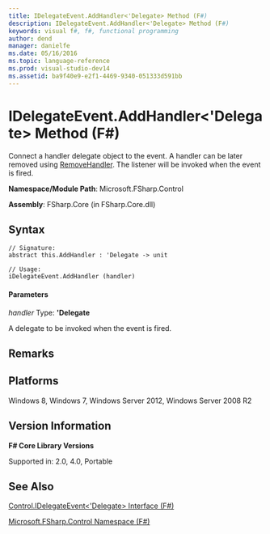 ```yaml
---
title: IDelegateEvent.AddHandler<'Delegate> Method (F#)
description: IDelegateEvent.AddHandler<'Delegate> Method (F#)
keywords: visual f#, f#, functional programming
author: dend
manager: danielfe
ms.date: 05/16/2016
ms.topic: language-reference
ms.prod: visual-studio-dev14
ms.assetid: ba9f40e9-e2f1-4469-9340-051333d591bb 
---
```


# IDelegateEvent.AddHandler<'Delegate> Method (F#)

Connect a handler delegate object to the event. A handler can be later removed using [RemoveHandler](https://msdn.microsoft.com/library/a5fd2289-29ef-4c8e-bf67-14d6fbed38b2). The listener will be invoked when the event is fired.

**Namespace/Module Path**: Microsoft.FSharp.Control

**Assembly**: FSharp.Core (in FSharp.Core.dll)


## Syntax

```
// Signature:
abstract this.AddHandler : 'Delegate -> unit

// Usage:
iDelegateEvent.AddHandler (handler)
```

#### Parameters
*handler*
Type: **'Delegate**


A delegate to be invoked when the event is fired.




## Remarks

## Platforms
Windows 8, Windows 7, Windows Server 2012, Windows Server 2008 R2


## Version Information
**F# Core Library Versions**

Supported in: 2.0, 4.0, Portable




## See Also
[Control.IDelegateEvent&#60;'Delegate&#62; Interface &#40;F&#35;&#41;](Control.IDelegateEvent%5B%27Delegate%5D-Interface-%5BFSharp%5D.md)

[Microsoft.FSharp.Control Namespace &#40;F&#35;&#41;](Microsoft.FSharp.Control-Namespace-%5BFSharp%5D.md)

